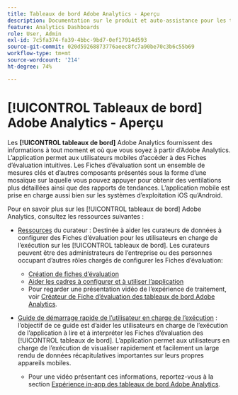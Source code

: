 ```yaml
---
title: Tableaux de bord Adobe Analytics - Aperçu
description: Documentation sur le produit et auto-assistance pour les tableaux de bord Adobe Analytics
feature: Analytics Dashboards
role: User, Admin
exl-id: 7c5fa374-fa39-4bbc-9bd7-0ef17914d593
source-git-commit: 020d59268873776aeec8fc7a90be70c3b6c55b69
workflow-type: tm+mt
source-wordcount: '214'
ht-degree: 74%

---
```


# [!UICONTROL Tableaux de bord] Adobe Analytics - Aperçu

Les **[!UICONTROL tableaux de bord]** Adobe Analytics fournissent des informations à tout moment et où que vous soyez à partir d’Adobe Analytics. L’application permet aux utilisateurs mobiles d’accéder à des Fiches d’évaluation intuitives. Les Fiches d’évaluation sont un ensemble de mesures clés et d’autres composants présentés sous la forme d’une mosaïque sur laquelle vous pouvez appuyer pour obtenir des ventilations plus détaillées ainsi que des rapports de tendances. L’application mobile est prise en charge aussi bien sur les systèmes d’exploitation iOS qu’Android.

Pour en savoir plus sur les [!UICONTROL tableaux de bord] Adobe Analytics, consultez les ressources suivantes :

* [Ressources](/help/mobile-app/curator.md) du curateur : Destinée à aider les curateurs de données à configurer des Fiches d’évaluation pour les utilisateurs en charge de l’exécution sur les  [!UICONTROL tableaux de bord]. Les curateurs peuvent être des administrateurs de l’entreprise ou des personnes occupant d’autres rôles chargés de configurer les Fiches d’évaluation:

   * [Création de fiches d’évaluation](/help/mobile-app/create-scorecard.md)
   * [Aider les cadres à configurer et à utiliser l’application](/help/mobile-app/set-up-execs.md)
   * Pour regarder une présentation vidéo de l’expérience de traitement, voir [Créateur de Fiche d’évaluation des tableaux de bord Adobe Analytics](https://experienceleague.adobe.com/docs/analytics-learn/tutorials/additional-tools/analytics-dashboards/adobe-analytics-dashboards-scorecard-builder.html?lang=fr).


* [Guide de démarrage rapide de l’utilisateur en charge de l’exécution](/help/mobile-app/executive.md) : l’objectif de ce guide est d’aider les utilisateurs en charge de l’exécution de l’application à lire et à interpréter les Fiches d’évaluation des [!UICONTROL tableaux de bord]. L’application permet aux utilisateurs en charge de l’exécution de visualiser rapidement et facilement un large rendu de données récapitulatives importantes sur leurs propres appareils mobiles.

   * Pour une vidéo présentant ces informations, reportez-vous à la section [Expérience in-app des tableaux de bord Adobe Analytics](https://experienceleague.adobe.com/docs/analytics-learn/tutorials/additional-tools/analytics-dashboards/adobe-analytics-dashboards-in-app-experience.html?lang=fr).
